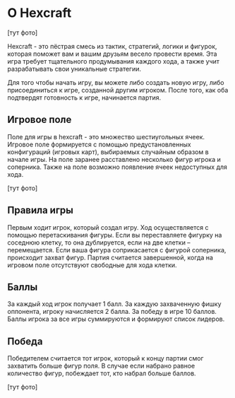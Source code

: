 # О Hexcraft

[тут фото]

Hexcraft - это пёстрая смесь из тактик, стратегий, логики и фигурок, которая поможет вам и вашим друзьям весело провести время. Эта игра требует тщательного продумывания каждого хода, а также учит разрабатывать свои уникальные стратегии.

Для того чтобы начать игру, вы можете либо создать новую игру, либо  присоединиться к игре, созданной другим игроком. После того, как оба подтвердят готовность к игре, начинается партия.

## Игровое поле

Поле для игры в hexcraft - это множество шестиугольных ячеек. Игровое поле формируется с помощью предустановленных конфигураций (игровых карт), выбираемых случайным образом в начале игры. На поле заранее расставлено несколько фигур игрока и соперника. Также на поле возможно появление ячеек недоступных для хода.

[тут фото]

## Правила игры

Первым ходит игрок, который создал игру. Ход осуществляется с помощью перетаскивания фигуры. Если вы переставляете фигурку  на соседнюю  клетку, то она дублируется, если на две клетки – перемещается. Если ваша фигура соприкасается с фигурой соперника, происходит захват фигур. Партия считается завершенной, когда на игровом поле отсутствуют свободные для хода клетки.

## Баллы

За каждый ход игрок получает 1 балл. За каждую захваченную фишку оппонента, игроку начисляется 2 балла. За победу в игре 10 баллов. Баллы игрока за все игры суммируются и формируют список лидеров.

## Победа

Победителем считается тот игрок, который к концу партии смог захватить больше фигур поля. В случае если набрано равное количество фигур, побеждает тот, кто набрал больше баллов.

[тут фото]
